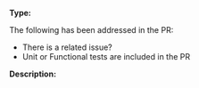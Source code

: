 <!--

Before Pull Request check whether your commits follow this convention

https://github.com/securedeveloper/react-data-export-typescript/blob/master/CONTRIBUTING.md

  * If your PR fix an issue don't forget to update the unit test or add a new one
  * If your PR delivers a new feature, please, provide examples and why such feature should be considered.
  * Update examples whether is required
  * Follow the commit guidelines in order to get a quick approval

Pick one/multiple type, if none apply please suggest one, we might be included it by default

eg: bug / feature

-->

**Type:**

The following has been addressed in the PR:

- There is a related issue?
- Unit or Functional tests are included in the PR

**Description:**

<!-- Resolves #??? -->
